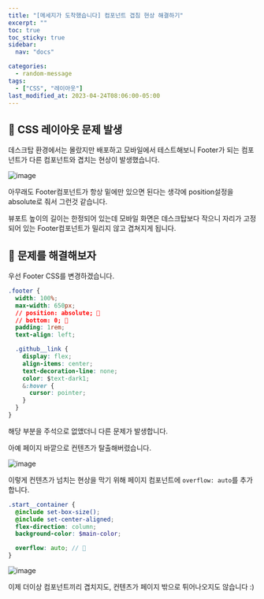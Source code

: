 ```yaml
---
title: "[메세지가 도착했습니다] 컴포넌트 겹침 현상 해결하기"
excerpt: ""
toc: true
toc_sticky: true
sidebar:
  nav: "docs"

categories:
  - random-message
tags:
  - ["CSS", "레이아웃"]
last_modified_at: 2023-04-24T08:06:00-05:00
---
```


## 🚨 CSS 레이아웃 문제 발생

데스크탑 환경에서는 몰랐지만 배포하고 모바일에서 테스트해보니 Footer가 되는 컴포넌트가 다른 컴포넌트와 겹치는 현상이 발생했습니다.

![image](https://user-images.githubusercontent.com/56298540/233956639-26067272-4798-4e1b-ba34-077c7a0d73a4.png)

아무래도 Footer컴포넌트가 항상 밑에만 있으면 된다는 생각에 position설정을 absolute로 줘서 그런것 같습니다.

뷰포트 높이의 길이는 한정되어 있는데 모바일 화면은 데스크탑보다 작으니 자리가 고정되어 있는 Footer컴포넌트가 밀리지 않고 겹쳐지게 됩니다.

## 🔨 문제를 해결해보자

우선 Footer CSS를 변경하겠습니다.

```css
.footer {
  width: 100%;
  max-width: 650px;
  // position: absolute; 🔨
  // bottom: 0; 🔨
  padding: 1rem;
  text-align: left;

  .github__link {
    display: flex;
    align-items: center;
    text-decoration-line: none;
    color: $text-dark1;
    &:hover {
      cursor: pointer;
    }
  }
}
```

해당 부분을 주석으로 없앴더니 다른 문제가 발생합니다.

아예 페이지 바깥으로 컨텐츠가 탈출해버렸습니다.

![image](https://user-images.githubusercontent.com/56298540/233959070-e5a521ab-884f-4545-aece-65fcf4294a50.png)

이렇게 컨텐츠가 넘치는 현상을 막기 위해 페이지 컴포넌트에 `overflow: auto`를 추가합니다.

```scss
.start__container {
  @include set-box-size();
  @include set-center-aligned;
  flex-direction: column;
  background-color: $main-color;

  overflow: auto; // 🎉
}
```

![image](https://user-images.githubusercontent.com/56298540/233959941-dcbd1bc5-3670-4072-bb87-ffa6391c33cd.png)

이제 더이상 컴포넌트끼리 겹치지도, 컨텐츠가 페이지 밖으로 튀어나오지도 않습니다 :)
